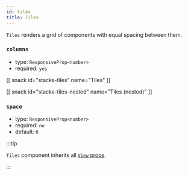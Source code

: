 ```yaml
---
id: tiles
title: Tiles
---
```


`Tiles` renders a grid of components with equal spacing between them.

### `columns`

- type: `ResponsiveProp<number>`
- required: `yes`

[[ snack id="stacks-tiles" name="Tiles" ]]

[[ snack id="stacks-tiles-nested" name="Tiles (nested)" ]]

### `space`

- type: `ResponsiveProp<number>`
- required: `no`
- default: `0`

:::tip

`Tiles` component inherits all [`View` props](https://reactnative.dev/docs/view).

:::
